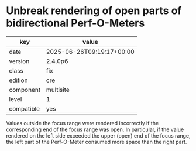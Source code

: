 [//]: # (werk v2)
# Unbreak rendering of open parts of bidirectional Perf-O-Meters

key        | value
---------- | ---
date       | 2025-06-26T09:19:17+00:00
version    | 2.4.0p6
class      | fix
edition    | cre
component  | multisite
level      | 1
compatible | yes

Values outside the focus range were rendered incorrectly if the corresponding end of the focus range was open.
In particular, if the value rendered on the left side exceeded the upper (open) end of the focus range, the left part of the Perf-O-Meter consumed more space than the right part.
